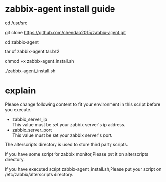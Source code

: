 zabbix-agent install guide
========

cd /usr/src

git clone https://github.com/chendao2015/zabbix-agent.git

cd zabbix-agent

tar xf zabbix-agent.tar.bz2

chmod +x zabbix-agent_install.sh

./zabbix-agent_install.sh


# explain
Please change following content to fit your environment in this script before you execute.
* zabbix_server_ip          <br>This value must be set your zabbix server's ip address.
* zabbix_server_port        <br>This value must be set your zabbix server's port.

The alterscripts directory is used to store third party scripts.

If you have some script for zabbix monitor,Please put it on alterscripts directory.

If you have executed script zabbix-agent_install.sh,Please put your script on /etc/zabbix/alterscripts directory.
